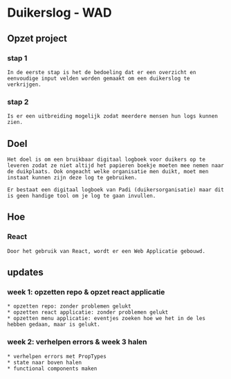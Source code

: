 # Duikerslog - WAD

## Opzet project

### stap 1
    In de eerste stap is het de bedoeling dat er een overzicht en eenvoudige input velden worden gemaakt om een duikerslog te verkrijgen. 

### stap 2
    Is er een uitbreiding mogelijk zodat meerdere mensen hun logs kunnen zien. 

## Doel
    Het doel is om een bruikbaar digitaal logboek voor duikers op te leveren zodat ze niet altijd het papieren boekje moeten mee nemen naar de duikplaats. Ook ongeacht welke organisatie men duikt, moet men instaat kunnen zijn deze log te gebruiken.

    Er bestaat een digitaal logboek van Padi (duikersorganisatie) maar dit is geen handige tool om je log te gaan invullen. 

## Hoe

### React
    Door het gebruik van React, wordt er een Web Applicatie gebouwd.

## updates

### week 1: opzetten repo & opzet react applicatie
    * opzetten repo: zonder problemen gelukt 
    * opzetten react applicatie: zonder problemen gelukt
    * opzetten menu applicatie: eventjes zoeken hoe we het in de les hebben gedaan, maar is gelukt.

### week 2: verhelpen errors & week 3 halen 
    * verhelpen errors met PropTypes
    * state naar boven halen
    * functional components maken